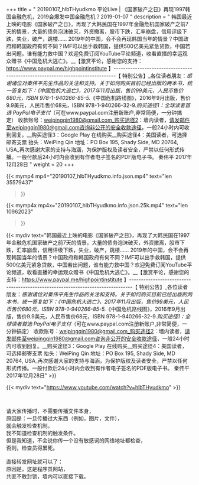 +++
title = " 20190107_hlbTHyudkmo 平论Live | 《国家破产之日》再现1997韩国金融危机，2019会爆发中国金融危机？2019-01-07 "
description = " 韩国最近上映的电影《国家破产之日》，再现了大韩民国在1997年金融危机国家破产之前7天的情景，大量的债务泡沫破灭，外资撤离，股市下跌，汇率崩盘，信用评级下跌，失业，破产，跳楼...... 2019年的中国，会不会再现韩国当年的情景？中国政府和韩国政府有何不同？IMF可以出手救韩国，提供500亿美元紧急贷款，中国若出问题，谁有能力救中国？欢迎免费订阅YouTube平论频道，收看直播的幸运观众赠书《中国危机大逃亡》。__【激赏平论，感谢您的支持：https://www.paypal.me/highpointinstitute 】_-------------------------------------------------------------------------------_【 特别公告】_各位读者朋友：_感谢诸位对秦伟平先生作品的关注和支持。_关于如何购买目前已经出版的两本书，统一答复如下：_《中国危机大逃亡》，2017年11月出版，售价99美元，人民币售价680元，ISBN 978-1-940266-85-5._《中国危机路线图》，2016年9月出版，售价9.9美元，人民币售价68元，ISBN 978-1-940266-32-9._购买途径1：全球读者首选 PayPal电子支付_（可在www.paypal.com注册新账户,非常简便，一分钟搞定）     收款账号：weipingqin1980@gmail.com_购买途径2：墙内读者，请发邮件至weipingqin1980@gmail.com咨询非公开的安全收款途径，一般24小时内可收到回复。__购买途径3：Google Play 在线购买__购买途径4：美国读者，可选择邮寄支票     抬头：WeiPing Qin     地址：PO Box 195, Shady Side, MD 20764, USA_再次感谢大家的支持与海涵，为保护版权及读者安全，严禁以任何形式传播。一般付款后24小时内会收到有作者电子签名的PDF版电子书。     秦伟平     2017年12月28日 "
weight = 20
+++

{{< mymp4 mp4="20190107_hlbTHyudkmo.info.json.mp4" 
text="len 35579437"
>}}

{{< mymp4x  mp4x="20190107_hlbTHyudkmo.info.json.25k.mp4"
text="len 10962023"
>}}


{{< mydiv text="韩国最近上映的电影《国家破产之日》，再现了大韩民国在1997年金融危机国家破产之前7天的情景，大量的债务泡沫破灭，外资撤离，股市下跌，汇率崩盘，信用评级下跌，失业，破产，跳楼...... 2019年的中国，会不会再现韩国当年的情景？中国政府和韩国政府有何不同？IMF可以出手救韩国，提供500亿美元紧急贷款，中国若出问题，谁有能力救中国？欢迎免费订阅YouTube平论频道，收看直播的幸运观众赠书《中国危机大逃亡》。__【激赏平论，感谢您的支持：https://www.paypal.me/highpointinstitute 】_-------------------------------------------------------------------------------_【 特别公告】_各位读者朋友：_感谢诸位对秦伟平先生作品的关注和支持。_关于如何购买目前已经出版的两本书，统一答复如下：_《中国危机大逃亡》，2017年11月出版，售价99美元，人民币售价680元，ISBN 978-1-940266-85-5._《中国危机路线图》，2016年9月出版，售价9.9美元，人民币售价68元，ISBN 978-1-940266-32-9._购买途径1：全球读者首选 PayPal电子支付_（可在www.paypal.com注册新账户,非常简便，一分钟搞定）     收款账号：weipingqin1980@gmail.com_购买途径2：墙内读者，请发邮件至weipingqin1980@gmail.com咨询非公开的安全收款途径，一般24小时内可收到回复。__购买途径3：Google Play 在线购买__购买途径4：美国读者，可选择邮寄支票     抬头：WeiPing Qin     地址：PO Box 195, Shady Side, MD 20764, USA_再次感谢大家的支持与海涵，为保护版权及读者安全，严禁以任何形式传播。一般付款后24小时内会收到有作者电子签名的PDF版电子书。     秦伟平     2017年12月28日" >}}
<br>

{{< mydiv text="https://www.youtube.com/watch?v=hlbTHyudkmo" >}}


<br>

请大家传播时，不需要传播文件本身，<br>
原因是：一旦传播过大东西（例如，图片，文件），<br>
就会触发检查机制。<br>
我不知道检查机制的触发条件。<br>
但是我知道，不会说你传一个没有敏感词的网络地址都检查，<br>
否则，检查员得累死。<br><br>
直接转发网址就可以了：<br>
原因是，这是程序员网站，<br>
共匪不敢封锁，墙内可以直接下载。


